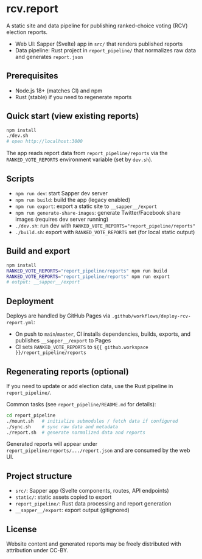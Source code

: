 # rcv.report

A static site and data pipeline for publishing ranked-choice voting (RCV) election reports.

- Web UI: Sapper (Svelte) app in `src/` that renders published reports
- Data pipeline: Rust project in `report_pipeline/` that normalizes raw data and generates `report.json`

## Prerequisites

- Node.js 18+ (matches CI) and npm
- Rust (stable) if you need to regenerate reports

## Quick start (view existing reports)

```bash
npm install
./dev.sh
# open http://localhost:3000
```

The app reads report data from `report_pipeline/reports` via the `RANKED_VOTE_REPORTS` environment variable (set by `dev.sh`).

## Scripts

- `npm run dev`: start Sapper dev server
- `npm run build`: build the app (legacy enabled)
- `npm run export`: export a static site to `__sapper__/export`
- `npm run generate-share-images`: generate Twitter/Facebook share images (requires dev server running)
- `./dev.sh`: run dev with `RANKED_VOTE_REPORTS="report_pipeline/reports"`
- `./build.sh`: export with `RANKED_VOTE_REPORTS` set (for local static output)

## Build and export

```bash
npm install
RANKED_VOTE_REPORTS="report_pipeline/reports" npm run build
RANKED_VOTE_REPORTS="report_pipeline/reports" npm run export
# output: __sapper__/export
```

## Deployment

Deploys are handled by GitHub Pages via `.github/workflows/deploy-rcv-report.yml`:

- On push to `main`/`master`, CI installs dependencies, builds, exports, and publishes `__sapper__/export` to Pages
- CI sets `RANKED_VOTE_REPORTS` to `${{ github.workspace }}/report_pipeline/reports`

## Regenerating reports (optional)

If you need to update or add election data, use the Rust pipeline in `report_pipeline/`.

Common tasks (see `report_pipeline/README.md` for details):

```bash
cd report_pipeline
./mount.sh   # initialize submodules / fetch data if configured
./sync.sh    # sync raw data and metadata
./report.sh  # generate normalized data and reports
```

Generated reports will appear under `report_pipeline/reports/.../report.json` and are consumed by the web UI.

## Project structure

- `src/`: Sapper app (Svelte components, routes, API endpoints)
- `static/`: static assets copied to export
- `report_pipeline/`: Rust data processing and report generation
- `__sapper__/export`: export output (gitignored)

## License

Website content and generated reports may be freely distributed with attribution under CC-BY.
